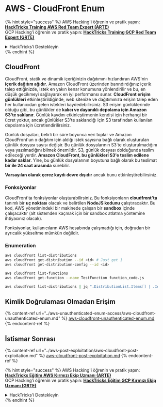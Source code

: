 # AWS - CloudFront Enum

{% hint style="success" %}
AWS Hacking'i öğrenin ve pratik yapın:<img src="../../../.gitbook/assets/image (1).png" alt="" data-size="line">[**HackTricks Training AWS Red Team Expert (ARTE)**](https://training.hacktricks.xyz/courses/arte)<img src="../../../.gitbook/assets/image (1).png" alt="" data-size="line">\
GCP Hacking'i öğrenin ve pratik yapın: <img src="../../../.gitbook/assets/image (2).png" alt="" data-size="line">[**HackTricks Training GCP Red Team Expert (GRTE)**<img src="../../../.gitbook/assets/image (2).png" alt="" data-size="line">](https://training.hacktricks.xyz/courses/grte)

<details>

<summary>HackTricks'i Destekleyin</summary>

* [**abonelik planlarını**](https://github.com/sponsors/carlospolop) kontrol edin!
* **💬 [**Discord grubuna**](https://discord.gg/hRep4RUj7f) veya [**telegram grubuna**](https://t.me/peass) katılın ya da **Twitter**'da **bizi takip edin** 🐦 [**@hacktricks\_live**](https://twitter.com/hacktricks\_live)**.**
* **Hacking ipuçlarını paylaşmak için** [**HackTricks**](https://github.com/carlospolop/hacktricks) ve [**HackTricks Cloud**](https://github.com/carlospolop/hacktricks-cloud) github reposuna PR gönderin.

</details>
{% endhint %}

## CloudFront

CloudFront, statik ve dinamik içeriğinizin dağıtımını hızlandıran AWS'nin **içerik dağıtım ağıdır**. Amazon CloudFront üzerinden barındırdığınız içerik talep ettiğinizde, istek en yakın kenar konumuna yönlendirilir ve bu, en düşük gecikmeyi sağlayarak en iyi performansı sunar. **CloudFront erişim günlükleri** etkinleştirildiğinde, web sitenize ve dağıtımınıza erişim talep eden her kullanıcıdan gelen istekleri kaydedebilirsiniz. S3 erişim günlüklerinde olduğu gibi, bu günlükler de **kalıcı ve dayanıklı depolama için Amazon S3'te saklanır**. Günlük kaydını etkinleştirmenin kendisi için herhangi bir ücret yoktur, ancak günlükler S3'te saklandığı için S3 tarafından kullanılan depolama için ücretlendirilirsiniz.

Günlük dosyaları, belirli bir süre boyunca veri toplar ve Amazon CloudFront'un o dağıtım için aldığı istek sayısına bağlı olarak oluşturulan günlük dosyası sayısı değişir. Bu günlük dosyalarının S3'te oluşturulmadığını veya yazılmadığını bilmek önemlidir. S3, günlük dosyası dolduğunda teslim edileceği yerdir. **Amazon CloudFront, bu günlükleri S3'e teslim edilene kadar saklar**. Yine, bu günlük dosyalarının boyutuna bağlı olarak bu teslimat **bir ile 24 saat arasında** sürebilir.

**Varsayılan olarak çerez kaydı devre dışıdır** ancak bunu etkinleştirebilirsiniz.

### Fonksiyonlar

CloudFront'ta fonksiyonlar oluşturabilirsiniz. Bu fonksiyonların **cloudfront'ta** tanımlı bir **uç noktası** olacak ve belirtilen **NodeJS kodunu** çalıştıracaktır. Bu kod, AWS yönetimindeki bir makinede çalışan bir **sandbox** içinde çalışacaktır (alt sistemden kaçmak için bir sandbox atlatma yöntemine ihtiyacınız olacak).

Fonksiyonlar, kullanıcıların AWS hesabında çalışmadığı için, doğrudan bir ayrıcalık yükseltme mümkün değildir. 

### Enumeration
```bash
aws cloudfront list-distributions
aws cloudfront get-distribution --id <id> # Just get 1
aws cloudfront get-distribution-config --id <id>

aws cloudfront list-functions
aws cloudfront get-function --name TestFunction function_code.js

aws cloudfront list-distributions | jq ".DistributionList.Items[] | .Id, .Origins.Items[].Id, .Origins.Items[].DomainName, .AliasICPRecordals[].CNAME"
```
## Kimlik Doğrulaması Olmadan Erişim

{% content-ref url="../aws-unauthenticated-enum-access/aws-cloudfront-unauthenticated-enum.md" %}
[aws-cloudfront-unauthenticated-enum.md](../aws-unauthenticated-enum-access/aws-cloudfront-unauthenticated-enum.md)
{% endcontent-ref %}

## İstismar Sonrası

{% content-ref url="../aws-post-exploitation/aws-cloudfront-post-exploitation.md" %}
[aws-cloudfront-post-exploitation.md](../aws-post-exploitation/aws-cloudfront-post-exploitation.md)
{% endcontent-ref %}

{% hint style="success" %}
AWS Hacking'i öğrenin ve pratik yapın:<img src="../../../.gitbook/assets/image (1).png" alt="" data-size="line">[**HackTricks Eğitim AWS Kırmızı Ekip Uzmanı (ARTE)**](https://training.hacktricks.xyz/courses/arte)<img src="../../../.gitbook/assets/image (1).png" alt="" data-size="line">\
GCP Hacking'i öğrenin ve pratik yapın: <img src="../../../.gitbook/assets/image (2).png" alt="" data-size="line">[**HackTricks Eğitim GCP Kırmızı Ekip Uzmanı (GRTE)**<img src="../../../.gitbook/assets/image (2).png" alt="" data-size="line">](https://training.hacktricks.xyz/courses/grte)

<details>

<summary>HackTricks'i Destekleyin</summary>

* [**abonelik planlarını**](https://github.com/sponsors/carlospolop) kontrol edin!
* **💬 [**Discord grubuna**](https://discord.gg/hRep4RUj7f) veya [**telegram grubuna**](https://t.me/peass) katılın ya da **Twitter'da** 🐦 [**@hacktricks\_live**](https://twitter.com/hacktricks\_live)**'i takip edin.**
* **Hacking ipuçlarını paylaşmak için** [**HackTricks**](https://github.com/carlospolop/hacktricks) ve [**HackTricks Cloud**](https://github.com/carlospolop/hacktricks-cloud) github reposuna PR gönderin.

</details>
{% endhint %}
